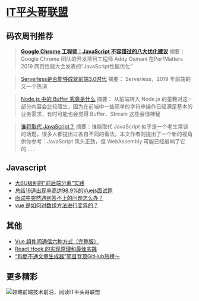 
# [IT平头哥联盟](https://susouth.com/ "@IT·平头哥联盟，码农书籍，苏南的专栏")
码农周刊推荐
-------

>  [**Google Chrome 工程师：JavaScript 不容错过的八大优化建议**](https://mp.weixin.qq.com/s/-1DsfRdNB951uxW5ahfgdw)
> 摘要：Google Chrome 团队的开发项目工程师 Addy Osmani 在PerfMatters 2019 网页性能大会发表的“JavaScript性能优化”

>  [Serverless是否能够成就前端3.0时代](https://mp.weixin.qq.com/s/U4ihBOr4m0rUEjQwqXu9RA)
> 摘要： Serverless，2019 年前端的又一个热词

>  [Node.js 中的 Buffer 究竟是什么](https://juejin.im/post/5d3a3b8ff265da1b8d166323)
> 摘要： 从前端转入 Node.js 的童鞋对这一部分内容会比较陌生，因为在前端中一些简单的字符串操作已经满足基本的业务需求，有时可能也会觉得 Buffer、Stream 这些会很神秘

>  [谁将取代 JavaScript？](https://www.javascriptc.com/2981.html)
> 摘要：谁能取代 JavaScript 似乎是一个老生常谈的话题，很多人都提出过各自不同的看法。本文作者则提出了一个新的视角供你参考：JavaScript 风头正劲，但 WebAssembly 可能已经敲响了它的……


Javascript
-------
+ [大BU级别的"前后端分离"实践](https://segmentfault.com/a/1190000020047069)
+ [总结19道出现率高达98.9%的Vuejs面试题](https://mp.weixin.qq.com/s/DcVE0IdDOv0AEZUQ-hyrAg)
+ [面试中突然遇到答不上的问题怎么办？](https://mp.weixin.qq.com/s/-SIx2QTgJn2Ght7cZ49YjA)
+ [vue 是如何对数组方法进行变异的？](https://www.javascriptc.com/interview-tips/zh_cn/vue/vue-array-variation/)

其他
-------

+ [Vue 组件间通信六种方式（完整版）](https://www.javascriptc.com/2843.html)
+ [React Hook 的实现原理和最佳实践](https://zhuanlan.zhihu.com/p/75146261)
+ [“狗屁不通文章生成器”项目登顶GitHub热榜～](https://mp.weixin.qq.com/s/DxsFzHWzDSzPXQ8wzwUAsQ)

更多精彩
-------

![领略前端技术前沿，阅读IT平头哥联盟](https://user-images.githubusercontent.com/18324563/70604044-d2df1800-1c32-11ea-9fcd-dd6cd1740cd8.png)





